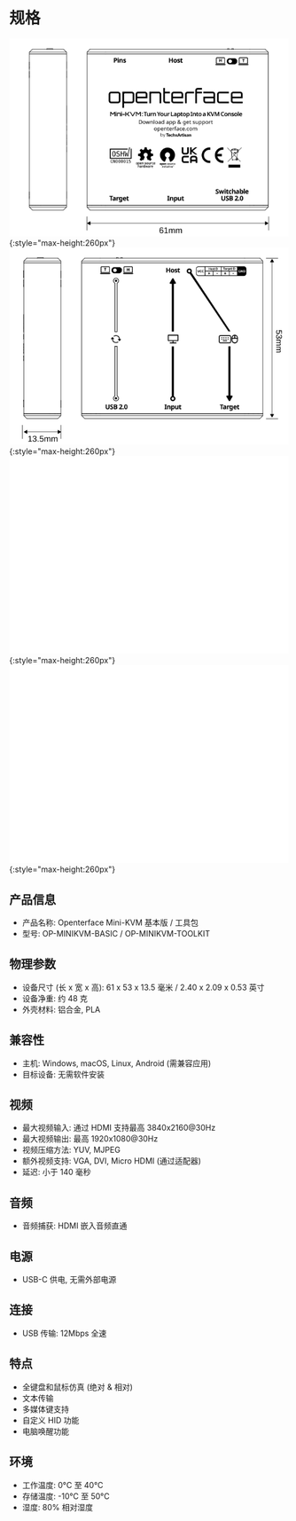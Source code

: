 # 规格

![lig-front](images/product/minikvm-v1-9-front.svg#only-light){:style="max-height:260px"}
![lig-back](images/product/minikvm-v1-9-back.svg#only-light){:style="max-height:260px"}
![lig-front](images/product/minikvm-v1-9-front_1.svg#only-dark){:style="max-height:260px"}
![lig-back](images/product/minikvm-v1-9-back_1.svg#only-dark){:style="max-height:260px"}

## 产品信息
- 产品名称: Openterface Mini-KVM 基本版 / 工具包
- 型号: OP-MINIKVM-BASIC / OP-MINIKVM-TOOLKIT

## 物理参数
- 设备尺寸 (长 x 宽 x 高): 61 x 53 x 13.5 毫米 / 2.40 x 2.09 x 0.53 英寸
- 设备净重: 约 48 克
- 外壳材料: 铝合金, PLA

## 兼容性
- 主机: Windows, macOS, Linux, Android (需兼容应用)
- 目标设备: 无需软件安装

## 视频
- 最大视频输入: 通过 HDMI 支持最高 3840x2160@30Hz
- 最大视频输出: 最高 1920x1080@30Hz
- 视频压缩方法: YUV, MJPEG
- 额外视频支持: VGA, DVI, Micro HDMI (通过适配器)
- 延迟: 小于 140 毫秒

## 音频
- 音频捕获: HDMI 嵌入音频直通

## 电源
- USB-C 供电, 无需外部电源

## 连接
- USB 传输: 12Mbps 全速

## 特点
- 全键盘和鼠标仿真 (绝对 & 相对)
- 文本传输
- 多媒体键支持
- 自定义 HID 功能
- 电脑唤醒功能

## 环境
- 工作温度: 0°C 至 40°C
- 存储温度: -10°C 至 50°C
- 湿度: 80% 相对湿度